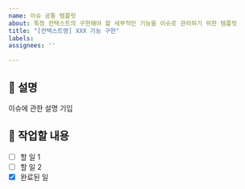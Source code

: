 ```yaml
---
name: 이슈 공통 템플릿
about: 특정 컨택스트의 구현해야 할 세부적인 기능을 이슈로 관리하기 위한 템플릿
title: "[컨텍스트명] XXX 기능 구현"
labels: 
assignees: ''

---
```


## 📂 설명 
이슈에 관한 설명 기입

## 📌 작업할 내용
- [ ] 할 일 1
- [ ] 할 일 2
- [x] 완료된 일
